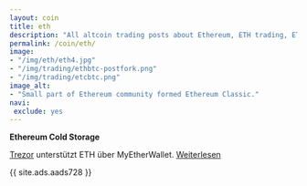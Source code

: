 ```yaml
---
layout: coin
title: eth
description: "All altcoin trading posts about Ethereum, ETH trading, ETH hodling, Ether classic trading and investment."
permalink: /coin/eth/
image:
- "/img/eth/eth4.jpg"
- "/img/trading/ethbtc-postfork.png"
- "/img/trading/etcbtc.png"
image_alt:
- "Small part of Ethereum community formed Ethereum Classic."
navi:
 exclude: yes
---
```


**Ethereum Cold Storage**

<a rel="nofollow" target="_blank" href="https://shop.trezor.io?a=fany@tutanota.com">Trezor</a> unterstützt ETH über MyEtherWallet. <a target="_blank" href="https://blog.trezor.io/trezor-integration-with-myetherwallet-3e217a652e08#.u88e8jwbe">Weiterlesen</a>

{{ site.ads.aads728 }}
